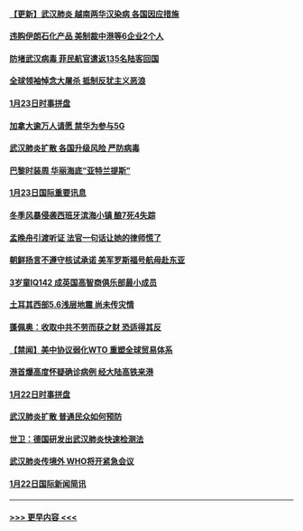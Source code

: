 #### [【更新】武汉肺炎 越南两华汉染病 各国因应措施](../pages/prog202/a102758911.md?t=01241522) 
#### [违购伊朗石化产品 美制裁中港等6企业2个人](../pages/prog202/a102759952.md?t=01241522) 
#### [防堵武汉病毒 菲民航官遣返135名陆客回国](../pages/prog202/a102759946.md?t=01241522) 
#### [全球领袖悼念大屠杀 抵制反犹主义恶浪](../pages/prog202/a102759678.md?t=01241522) 
#### [1月23日时事拼盘](../pages/prog202/a102759599.md?t=01241522) 
#### [加拿大逾万人请愿 禁华为参与5G](../pages/prog202/a102759553.md?t=01241522) 
#### [武汉肺炎扩散 各国升级风险 严防病毒](../pages/prog202/a102759400.md?t=01241522) 
#### [巴黎时装周 华丽海底“亚特兰提斯”](../pages/prog202/a102759217.md?t=01241522) 
#### [1月23日国际重要讯息](../pages/prog202/a102759199.md?t=01241522) 
#### [冬季风暴侵袭西班牙滨海小镇 酿7死4失踪](../pages/prog202/a102759119.md?t=01241522) 
#### [孟晚舟引渡听证 法官一句话让她的律师慌了](../pages/prog202/a102759060.md?t=01241522) 
#### [朝鲜扬言不遵守核试承诺 美军罗斯福号航母赴东亚](../pages/prog202/a102759001.md?t=01241522) 
#### [3岁童IQ142 成英国高智商俱乐部最小成员](../pages/prog202/a102758990.md?t=01241522) 
#### [土耳其西部5.6浅层地震 尚未传灾情](../pages/prog202/a102758903.md?t=01241522) 
#### [蓬佩奥：收取中共不劳而获之财 恐适得其反](../pages/prog202/a102758889.md?t=01241522) 
#### [【禁闻】美中协议弱化WTO 重塑全球贸易体系](../pages/prog202/a102758790.md?t=01241522) 
#### [港首爆高度怀疑确诊病例 经大陆高铁来港](../pages/prog202/a102758613.md?t=01241522) 
#### [1月22日时事拼盘](../pages/prog202/a102758615.md?t=01241522) 
#### [武汉肺炎扩散 普通民众如何预防](../pages/prog202/a102758504.md?t=01241522) 
#### [世卫：德国研发出武汉肺炎快速检测法](../pages/prog202/a102758495.md?t=01241522) 
#### [武汉肺炎传境外 WHO将开紧急会议](../pages/prog202/a102758437.md?t=01241522) 
#### [1月22日国际新闻简讯](../pages/prog202/a102758231.md?t=01241522) 

----
#### [ >>> 更早内容 <<< ](../indexes/prog202-earlier.md)
